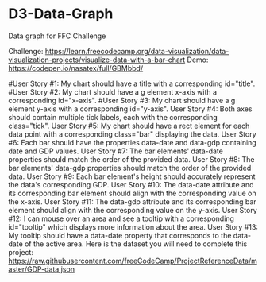 # D3-Data-Graph
Data graph for FFC Challenge

Challenge: https://learn.freecodecamp.org/data-visualization/data-visualization-projects/visualize-data-with-a-bar-chart
Demo: https://codepen.io/nasatex/full/GBMbbd/

#User Story #1: My chart should have a title with a corresponding id="title".
#User Story #2: My chart should have a g element x-axis with a corresponding id="x-axis".
#User Story #3: My chart should have a g element y-axis with a corresponding id="y-axis".
User Story #4: Both axes should contain multiple tick labels, each with the corresponding class="tick".
User Story #5: My chart should have a rect element for each data point with a corresponding class="bar" displaying the data.
User Story #6: Each bar should have the properties data-date and data-gdp containing date and GDP values.
User Story #7: The bar elements' data-date properties should match the order of the provided data.
User Story #8: The bar elements' data-gdp properties should match the order of the provided data.
User Story #9: Each bar element's height should accurately represent the data's corresponding GDP.
User Story #10: The data-date attribute and its corresponding bar element should align with the corresponding value on the x-axis.
User Story #11: The data-gdp attribute and its corresponding bar element should align with the corresponding value on the y-axis.
User Story #12: I can mouse over an area and see a tooltip with a corresponding id="tooltip" which displays more information about the area.
User Story #13: My tooltip should have a data-date property that corresponds to the data-date of the active area.
Here is the dataset you will need to complete this project: https://raw.githubusercontent.com/freeCodeCamp/ProjectReferenceData/master/GDP-data.json
